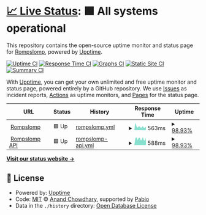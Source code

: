 # [📈 Live Status](https://rompslomp.github.io/upptime): <!--live status--> **🟩 All systems operational**

This repository contains the open-source uptime monitor and status page for [Rompslomp](https://rompslomp.github.io/upptime), powered by [Upptime](https://github.com/upptime/upptime).

[![Uptime CI](https://github.com/rompslomp/upptime/workflows/Uptime%20CI/badge.svg)](https://github.com/rompslomp/upptime/actions?query=workflow%3A%22Uptime+CI%22)
[![Response Time CI](https://github.com/rompslomp/upptime/workflows/Response%20Time%20CI/badge.svg)](https://github.com/rompslomp/upptime/actions?query=workflow%3A%22Response+Time+CI%22)
[![Graphs CI](https://github.com/rompslomp/upptime/workflows/Graphs%20CI/badge.svg)](https://github.com/rompslomp/upptime/actions?query=workflow%3A%22Graphs+CI%22)
[![Static Site CI](https://github.com/rompslomp/upptime/workflows/Static%20Site%20CI/badge.svg)](https://github.com/rompslomp/upptime/actions?query=workflow%3A%22Static+Site+CI%22)
[![Summary CI](https://github.com/rompslomp/upptime/workflows/Summary%20CI/badge.svg)](https://github.com/rompslomp/upptime/actions?query=workflow%3A%22Summary+CI%22)

With [Upptime](https://upptime.js.org), you can get your own unlimited and free uptime monitor and status page, powered entirely by a GitHub repository. We use [Issues](https://github.com/rompslomp/upptime/issues) as incident reports, [Actions](https://github.com/rompslomp/upptime/actions) as uptime monitors, and [Pages](https://rompslomp.github.io/upptime) for the status page.

<!--start: status pages-->
<!-- This summary is generated by Upptime (https://github.com/upptime/upptime) -->
<!-- Do not edit this manually, your changes will be overwritten -->
<!-- prettier-ignore -->
| URL | Status | History | Response Time | Uptime |
| --- | ------ | ------- | ------------- | ------ |
| <img alt="" src="https://icons.duckduckgo.com/ip3/app.rompslomp.nl.ico" height="13"> [Rompslomp](https://app.rompslomp.nl/up) | 🟩 Up | [rompslomp.yml](https://github.com/rompslomp/uptime/commits/HEAD/history/rompslomp.yml) | <details><summary><img alt="Response time graph" src="./graphs/rompslomp/response-time-week.png" height="20"> 563ms</summary><br><a href="https://status.rompslomp.nl/history/rompslomp"><img alt="Response time 556" src="https://img.shields.io/endpoint?url=https%3A%2F%2Fraw.githubusercontent.com%2Frompslomp%2Fuptime%2FHEAD%2Fapi%2Frompslomp%2Fresponse-time.json"></a><br><a href="https://status.rompslomp.nl/history/rompslomp"><img alt="24-hour response time 604" src="https://img.shields.io/endpoint?url=https%3A%2F%2Fraw.githubusercontent.com%2Frompslomp%2Fuptime%2FHEAD%2Fapi%2Frompslomp%2Fresponse-time-day.json"></a><br><a href="https://status.rompslomp.nl/history/rompslomp"><img alt="7-day response time 563" src="https://img.shields.io/endpoint?url=https%3A%2F%2Fraw.githubusercontent.com%2Frompslomp%2Fuptime%2FHEAD%2Fapi%2Frompslomp%2Fresponse-time-week.json"></a><br><a href="https://status.rompslomp.nl/history/rompslomp"><img alt="30-day response time 579" src="https://img.shields.io/endpoint?url=https%3A%2F%2Fraw.githubusercontent.com%2Frompslomp%2Fuptime%2FHEAD%2Fapi%2Frompslomp%2Fresponse-time-month.json"></a><br><a href="https://status.rompslomp.nl/history/rompslomp"><img alt="1-year response time 556" src="https://img.shields.io/endpoint?url=https%3A%2F%2Fraw.githubusercontent.com%2Frompslomp%2Fuptime%2FHEAD%2Fapi%2Frompslomp%2Fresponse-time-year.json"></a></details> | <details><summary><a href="https://status.rompslomp.nl/history/rompslomp">98.93%</a></summary><a href="https://status.rompslomp.nl/history/rompslomp"><img alt="All-time uptime 99.84%" src="https://img.shields.io/endpoint?url=https%3A%2F%2Fraw.githubusercontent.com%2Frompslomp%2Fuptime%2FHEAD%2Fapi%2Frompslomp%2Fuptime.json"></a><br><a href="https://status.rompslomp.nl/history/rompslomp"><img alt="24-hour uptime 96.40%" src="https://img.shields.io/endpoint?url=https%3A%2F%2Fraw.githubusercontent.com%2Frompslomp%2Fuptime%2FHEAD%2Fapi%2Frompslomp%2Fuptime-day.json"></a><br><a href="https://status.rompslomp.nl/history/rompslomp"><img alt="7-day uptime 98.93%" src="https://img.shields.io/endpoint?url=https%3A%2F%2Fraw.githubusercontent.com%2Frompslomp%2Fuptime%2FHEAD%2Fapi%2Frompslomp%2Fuptime-week.json"></a><br><a href="https://status.rompslomp.nl/history/rompslomp"><img alt="30-day uptime 99.13%" src="https://img.shields.io/endpoint?url=https%3A%2F%2Fraw.githubusercontent.com%2Frompslomp%2Fuptime%2FHEAD%2Fapi%2Frompslomp%2Fuptime-month.json"></a><br><a href="https://status.rompslomp.nl/history/rompslomp"><img alt="1-year uptime 99.84%" src="https://img.shields.io/endpoint?url=https%3A%2F%2Fraw.githubusercontent.com%2Frompslomp%2Fuptime%2FHEAD%2Fapi%2Frompslomp%2Fuptime-year.json"></a></details>
| <img alt="" src="https://icons.duckduckgo.com/ip3/api.rompslomp.nl.ico" height="13"> [Rompslomp API](https://api.rompslomp.nl/api/v1/status) | 🟩 Up | [rompslomp-api.yml](https://github.com/rompslomp/uptime/commits/HEAD/history/rompslomp-api.yml) | <details><summary><img alt="Response time graph" src="./graphs/rompslomp-api/response-time-week.png" height="20"> 588ms</summary><br><a href="https://status.rompslomp.nl/history/rompslomp-api"><img alt="Response time 576" src="https://img.shields.io/endpoint?url=https%3A%2F%2Fraw.githubusercontent.com%2Frompslomp%2Fuptime%2FHEAD%2Fapi%2Frompslomp-api%2Fresponse-time.json"></a><br><a href="https://status.rompslomp.nl/history/rompslomp-api"><img alt="24-hour response time 658" src="https://img.shields.io/endpoint?url=https%3A%2F%2Fraw.githubusercontent.com%2Frompslomp%2Fuptime%2FHEAD%2Fapi%2Frompslomp-api%2Fresponse-time-day.json"></a><br><a href="https://status.rompslomp.nl/history/rompslomp-api"><img alt="7-day response time 588" src="https://img.shields.io/endpoint?url=https%3A%2F%2Fraw.githubusercontent.com%2Frompslomp%2Fuptime%2FHEAD%2Fapi%2Frompslomp-api%2Fresponse-time-week.json"></a><br><a href="https://status.rompslomp.nl/history/rompslomp-api"><img alt="30-day response time 580" src="https://img.shields.io/endpoint?url=https%3A%2F%2Fraw.githubusercontent.com%2Frompslomp%2Fuptime%2FHEAD%2Fapi%2Frompslomp-api%2Fresponse-time-month.json"></a><br><a href="https://status.rompslomp.nl/history/rompslomp-api"><img alt="1-year response time 576" src="https://img.shields.io/endpoint?url=https%3A%2F%2Fraw.githubusercontent.com%2Frompslomp%2Fuptime%2FHEAD%2Fapi%2Frompslomp-api%2Fresponse-time-year.json"></a></details> | <details><summary><a href="https://status.rompslomp.nl/history/rompslomp-api">98.93%</a></summary><a href="https://status.rompslomp.nl/history/rompslomp-api"><img alt="All-time uptime 99.84%" src="https://img.shields.io/endpoint?url=https%3A%2F%2Fraw.githubusercontent.com%2Frompslomp%2Fuptime%2FHEAD%2Fapi%2Frompslomp-api%2Fuptime.json"></a><br><a href="https://status.rompslomp.nl/history/rompslomp-api"><img alt="24-hour uptime 96.40%" src="https://img.shields.io/endpoint?url=https%3A%2F%2Fraw.githubusercontent.com%2Frompslomp%2Fuptime%2FHEAD%2Fapi%2Frompslomp-api%2Fuptime-day.json"></a><br><a href="https://status.rompslomp.nl/history/rompslomp-api"><img alt="7-day uptime 98.93%" src="https://img.shields.io/endpoint?url=https%3A%2F%2Fraw.githubusercontent.com%2Frompslomp%2Fuptime%2FHEAD%2Fapi%2Frompslomp-api%2Fuptime-week.json"></a><br><a href="https://status.rompslomp.nl/history/rompslomp-api"><img alt="30-day uptime 99.13%" src="https://img.shields.io/endpoint?url=https%3A%2F%2Fraw.githubusercontent.com%2Frompslomp%2Fuptime%2FHEAD%2Fapi%2Frompslomp-api%2Fuptime-month.json"></a><br><a href="https://status.rompslomp.nl/history/rompslomp-api"><img alt="1-year uptime 99.84%" src="https://img.shields.io/endpoint?url=https%3A%2F%2Fraw.githubusercontent.com%2Frompslomp%2Fuptime%2FHEAD%2Fapi%2Frompslomp-api%2Fuptime-year.json"></a></details>

<!--end: status pages-->

[**Visit our status website →**](https://rompslomp.github.io/upptime)

## 📄 License

- Powered by: [Upptime](https://github.com/upptime/upptime)
- Code: [MIT](./LICENSE) © [Anand Chowdhary](https://anandchowdhary.com), supported by [Pabio](https://pabio.com)
- Data in the `./history` directory: [Open Database License](https://opendatacommons.org/licenses/odbl/1-0/)

